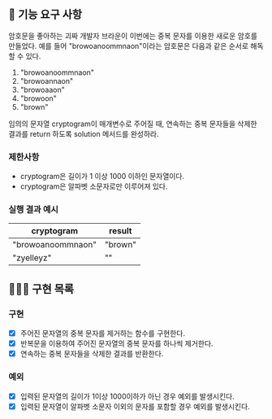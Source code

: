 ## 🚀 기능 요구 사항

암호문을 좋아하는 괴짜 개발자 브라운이 이번에는 중복 문자를 이용한 새로운 암호를 만들었다. 예를 들어 "browoanoommnaon"이라는 암호문은 다음과 같은 순서로 해독할 수 있다.

1. "browoanoommnaon"
2. "browoannaon"
3. "browoaaon"
4. "browoon"
5. "brown"

임의의 문자열 cryptogram이 매개변수로 주어질 때, 연속하는 중복 문자들을 삭제한 결과를 return 하도록 solution 메서드를 완성하라.

### 제한사항

- cryptogram은 길이가 1 이상 1000 이하인 문자열이다.
- cryptogram은 알파벳 소문자로만 이루어져 있다.

### 실행 결과 예시

| cryptogram        | result  |
| ----------------- | ------- |
| "browoanoommnaon" | "brown" |
| "zyelleyz"        | ""      |

## 🧑🏻‍💻 구현 목록

### 구현 
- [x] 주어진 문자열의 중복 문자를 제거하는 함수를 구현한다.
- [x] 반복문을 이용하여 주어진 문자열의 중복 문자를 하나씩 제거한다.
- [x] 연속하는 중복 문자들을 삭제한 결과를 반환한다.

### 예외
- [x] 입력된 문자열의 길이가 1이상 1000이하가 아닌 경우 예외를 발생시킨다.
- [x] 입력된 문자열이 알파벳 소문자 이외의 문자를 포함할 경우 예외를 발생시킨다.